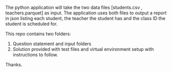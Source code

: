 The python application will take the two data files [students.csv , teachers.parquet] as input. The application uses both files to output a report in json listing each student, the teacher the student has and the class ID the student is scheduled for. 

This repo contains two folders:
1. Question statement and input folders
2. Solution provided with test files and virtual environment setup with instructions to follow. 

Thanks. 
